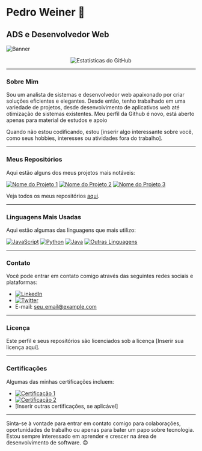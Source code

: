 <!-- Seu Nome -->
# Pedro Weiner 👋

<!-- Seu Título ou Ocupação -->
## ADS e Desenvolvedor Web

<!-- Slide de Imagens como Flyer do Perfil -->
![Banner](inserir_url_da_imagem_aqui)

<div align="center">
  <img src="https://github-readme-stats.vercel.app/api?username=weiner-rezcue98&show_icons=true&count_private=true&theme=dracula&locale=pt-br" alt="Estatísticas do GitHub">
</div>

---

### Sobre Mim

Sou um analista de sistemas e desenvolvedor web apaixonado por criar soluções eficientes e elegantes. Desde então, tenho trabalhado em uma variedade de projetos, desde desenvolvimento de aplicativos web até otimização de sistemas existentes. Meu perfil da Github é novo, está aberto apenas para material de estudos e apoio

Quando não estou codificando, estou [inserir algo interessante sobre você, como seus hobbies, interesses ou atividades fora do trabalho].

---

### Meus Repositórios

Aqui estão alguns dos meus projetos mais notáveis:

<!-- Repositórios destacados -->
[![Nome do Projeto 1](inserir_url_da_imagem_do_projeto_1)](inserir_link_do_projeto_1)
[![Nome do Projeto 2](inserir_url_da_imagem_do_projeto_2)](inserir_link_do_projeto_2)
[![Nome do Projeto 3](inserir_url_da_imagem_do_projeto_3)](inserir_link_do_projeto_3)

Veja todos os meus repositórios [aqui](inserir_link_para_seu_perfil_no_GitHub).

---

### Linguagens Mais Usadas

Aqui estão algumas das linguagens que mais utilizo:

<!-- Porcentagens de uso de linguagens -->
[![JavaScript](https://img.shields.io/badge/JavaScript-50%25-yellow)](https://javascript.com)
[![Python](https://img.shields.io/badge/Python-30%25-blue)](https://python.org)
[![Java](https://img.shields.io/badge/Java-15%25-red)](https://java.com)
[![Outras Linguagens](https://img.shields.io/badge/Outras-5%25-lightgrey)](https://github.com/seu_usuario)

---

### Contato

Você pode entrar em contato comigo através das seguintes redes sociais e plataformas:

- [![LinkedIn](https://img.shields.io/badge/LinkedIn-Profile-blue)](inserir_link_para_seu_perfil_no_LinkedIn)
- [![Twitter](https://img.shields.io/badge/Twitter-Follow-blue)](inserir_link_para_seu_perfil_no_Twitter)
- E-mail: seu_email@example.com

---

### Licença

Este perfil e seus repositórios são licenciados sob a licença [Inserir sua licença aqui].

---

### Certificações

Algumas das minhas certificações incluem:

- [![Certificação 1](https://img.shields.io/badge/Certificação%201-Link-brightgreen)](inserir_link_para_a_certificação_1)
- [![Certificação 2](https://img.shields.io/badge/Certificação%202-Link-brightgreen)](inserir_link_para_a_certificação_2)
- [Inserir outras certificações, se aplicável]

---

Sinta-se à vontade para entrar em contato comigo para colaborações, oportunidades de trabalho ou apenas para bater um papo sobre tecnologia. Estou sempre interessado em aprender e crescer na área de desenvolvimento de software. 😊
